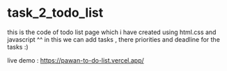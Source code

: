# task_2_todo_list
this is the code of todo list page which i have created using html.css and javascript ^^
in this we can add tasks , there priorities and deadline for the tasks :)

live demo : https://pawan-to-do-list.vercel.app/
